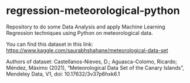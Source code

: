 # regression-meteorological-python
Repository to do some Data Analysis and apply Machine Learning Regression techniques using Python on meteorological data.

You can find this dataset in this link: https://www.kaggle.com/saurabhshahane/meteorological-data-set

Authors of dataset:
Castellanos-Nieves, D.; Aguasca-Colomo, Ricardo;  Méndez, Máximo (2021), “Meteorological Data Set of the Canary Islands”, Mendeley Data, V1, doi: 10.17632/3v37p6hxk6.1
